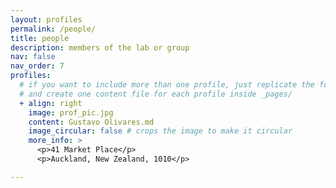 ```yaml
---
layout: profiles
permalink: /people/
title: people
description: members of the lab or group
nav: false
nav_order: 7
profiles:
  # if you want to include more than one profile, just replicate the following block
  # and create one content file for each profile inside _pages/
  + align: right
    image: prof_pic.jpg
    content: Gustavo Olivares.md
    image_circular: false # crops the image to make it circular
    more_info: >
      <p>41 Market Place</p>
      <p>Auckland, New Zealand, 1010</p>

---
```

